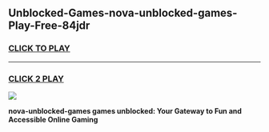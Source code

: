 
## Unblocked-Games-nova-unblocked-games-Play-Free-84jdr
<h3>
<a href="https://premium76.site?title=nova-unblocked-games&ref=17A">CLICK TO PLAY</a></h3>
<hr>

<h3>
<a href="https://premium76.site?title=nova-unblocked-games&ref=17A">CLICK 2 PLAY</a>
  
</h3>

<a href="https://premium76.site?title=nova-unblocked-games&ref=17A"><img src="https://clearcache.store/games.png"></a>


**nova-unblocked-games games unblocked: Your Gateway to Fun and Accessible Online Gaming**
